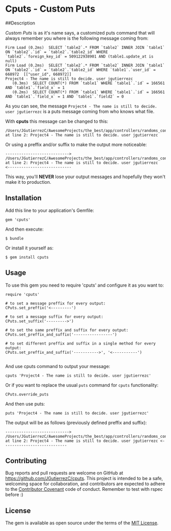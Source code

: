 # Cputs - Custom Puts

##Description

*Custom Puts* is as it's name says, a customized puts command that will always remember you where is the  following message coming from:

```
Firm Load (0.2ms)  SELECT `table2`.* FROM `table2` INNER JOIN `table1` ON `table2`.`id` = `table2`.`table2_id` WHERE `table2`.`foreign_key_id` = 509122938901 AND (table1.update_at is null)
Firm Load (0.2ms)  SELECT `table2`.* FROM `table2` INNER JOIN `table1` ON `table2`.`id` = `table2`.`table2_id` WHERE `table1`.`user_id` = 668972  [["user_id", 668972]]
Project4 - The name is still to decide. user jgutierrezc
   (0.3ms)  SELECT COUNT(*) FROM `table1` WHERE `table1`.`id` = 166561 AND `table1`.`field_x` = 1
   (0.2ms)  SELECT COUNT(*) FROM `table1` WHERE `table1`.`id` = 166561 AND `table1`.`field_x` = 1 AND `table1`.`field2` = 0
```

As you can see, the message `Project4 - The name is still to decide. user jgutierrezc` is a puts message coming from who knows what file.

With **cputs** this message can be changed to this:

```
/Users/JGutierrezC/AwesomeProjects/the_best/app/controllers/randoms_controller at line 2: Project4 - The name is still to decide. user jgutierrezc
```

Or using a preffix and/or suffix to make the output more noticeable:

```
---------------------------->
/Users/JGutierrezC/AwesomeProjects/the_best/app/controllers/randoms_controller at line 2: Project4 - The name is still to decide. user jgutierrezc
<----------------------------
```

This way, you'll **NEVER** lose your output messages and hopefully they won't make it to production.

## Installation

Add this line to your application's Gemfile:

```
gem 'cputs'
```

And then execute:

    $ bundle

Or install it yourself as:

    $ gem install cputs

## Usage

To use this gem you need to require 'cputs' and configure it as you want to:

```
require 'cputs'

# to set a message preffix for every output:
CPuts.set_preffix('<---------')

# to set a message suffix for every output:
CPuts.set_suffix('--------->')

# to set the same preffix and suffix for every output:
CPuts.set_preffix_and_suffix('-----------------')

# to set different preffix and suffix in a single method for every output:
CPuts.set_preffix_and_suffix('----------->', '<-----------')


```

And use cputs command to output your message:

```
cputs 'Project4 - The name is still to decide. user jgutierrezc'
```

Or if you want to replace the usual `puts` command for `cputs` functionality:

```
CPuts.override_puts
```

And then use puts:

```
puts 'Project4 - The name is still to decide. user jgutierrezc'
```

The output will be as follows (previously defined preffix and suffix):

```
----------------------------> /Users/JGutierrezC/AwesomeProjects/the_best/app/controllers/randoms_controller at line 2: Project4 - The name is still to decide. user jgutierrezc <----------------------------
```


## Contributing

Bug reports and pull requests are welcome on GitHub at https://github.com/JGutierrezC/cputs. This project is intended to be a safe, welcoming space for collaboration, and contributors are expected to adhere to the [Contributor Covenant](contributor-covenant.org) code of conduct. Remember to test with rspec before :)


## License

The gem is available as open source under the terms of the [MIT License](http://opensource.org/licenses/MIT).

